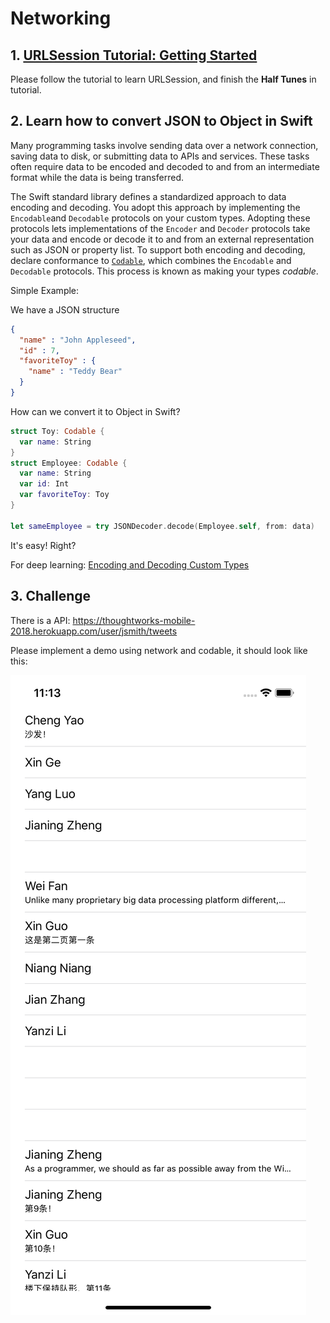 # Networking

## 1. [URLSession Tutorial: Getting Started](https://www.raywenderlich.com/3244963-urlsession-tutorial-getting-started)

Please follow the tutorial to learn URLSession, and finish the **Half Tunes** in tutorial.

## 2. Learn how to convert JSON to Object in Swift

Many programming tasks involve sending data over a network connection, saving data to disk, or submitting data to APIs and services. These tasks often require data to be encoded and decoded to and from an intermediate format while the data is being transferred.

The Swift standard library defines a standardized approach to data encoding and decoding. You adopt this approach by implementing the `Encodable`and `Decodable` protocols on your custom types. Adopting these protocols lets implementations of the `Encoder` and `Decoder` protocols take your data and encode or decode it to and from an external representation such as JSON or property list. To support both encoding and decoding, declare conformance to [`Codable`](https://developer.apple.com/documentation/swift/codable), which combines the `Encodable` and `Decodable` protocols. This process is known as making your types *codable*.

Simple Example:

We have a JSON structure

```json
{
  "name" : "John Appleseed",
  "id" : 7,
  "favoriteToy" : {
    "name" : "Teddy Bear"
  }
}
```

How can we convert it to Object in Swift?

```swift
struct Toy: Codable {
  var name: String
}
struct Employee: Codable {
  var name: String
  var id: Int
  var favoriteToy: Toy
}

let sameEmployee = try JSONDecoder.decode(Employee.self, from: data)
```

It's easy! Right?

For deep learning: [Encoding and Decoding Custom Types](https://developer.apple.com/documentation/foundation/archives_and_serialization/encoding_and_decoding_custom_types)

## 3. Challenge

There is a API: https://thoughtworks-mobile-2018.herokuapp.com/user/jsmith/tweets

Please implement a demo using network and codable, it should look like this:

![](./images/challenge-1.png)